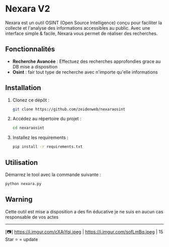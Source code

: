 # Nexara V2

Nexara est un outil OSINT (Open Source Intelligence) conçu pour faciliter la collecte et l'analyse des informations accessibles au public. Avec une interface simple & facile, Nexara vous permet de réaliser des recherches.

## Fonctionnalités

- **Recherche Avancée** : Effectuez des recherches approfondies grace au DB mise a disposition 
- **Osint** : fair tout type de recherche avec n'importe qu'elle informations 

## Installation

1. Clonez ce dépôt :
   ```bash
   git clone https://github.com/zeidenweb/nexaraosint
   ```
2. Accédez au répertoire du projet :
   ```bash
   cd nexaraosint
   ```
3. Installez les requirements :
   ```bash
   pip install -r requirements.txt 
   ```

## Utilisation

Démarrez le tool avec la commande suivante :
```bash
python nexara.py
```


## Warning

Cette outil est mise a disposition a des fin éducative je ne suis en aucun cas responsable de vos actes 

---

[📷] https://i.imgur.com/cXAiYqi.jpeg | https://i.imgur.com/sofLmBq.jpeg | 15 Star ⭐ = update
